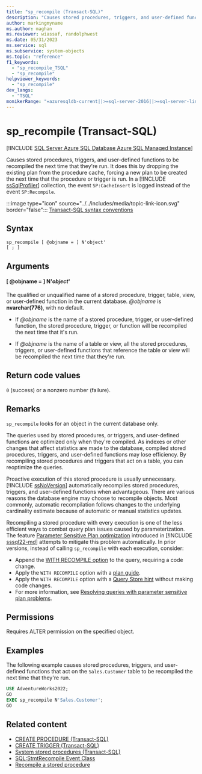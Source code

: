 ```yaml
---
title: "sp_recompile (Transact-SQL)"
description: "Causes stored procedures, triggers, and user-defined functions to be recompiled the next time that they're run."
author: markingmyname
ms.author: maghan
ms.reviewer: wiassaf, randolphwest
ms.date: 05/31/2023
ms.service: sql
ms.subservice: system-objects
ms.topic: "reference"
f1_keywords:
  - "sp_recompile_TSQL"
  - "sp_recompile"
helpviewer_keywords:
  - "sp_recompile"
dev_langs:
  - "TSQL"
monikerRange: "=azuresqldb-current||>=sql-server-2016||>=sql-server-linux-2017||=azuresqldb-mi-current"
---
```

# sp_recompile (Transact-SQL)

[!INCLUDE [SQL Server Azure SQL Database Azure SQL Managed Instance](../../includes/applies-to-version/sql-asdb-asdbmi.md)]

Causes stored procedures, triggers, and user-defined functions to be recompiled the next time that they're run. It does this by dropping the existing plan from the procedure cache, forcing a new plan to be created the next time that the procedure or trigger is run. In a [!INCLUDE [ssSqlProfiler](../../includes/sssqlprofiler-md.md)] collection, the event `SP:CacheInsert` is logged instead of the event `SP:Recompile`.

:::image type="icon" source="../../includes/media/topic-link-icon.svg" border="false"::: [Transact-SQL syntax conventions](../../t-sql/language-elements/transact-sql-syntax-conventions-transact-sql.md)

## Syntax

```syntaxsql
sp_recompile [ @objname = ] N'object'
[ ; ]
```

## Arguments

#### [ @objname = ] N'*object*'

The qualified or unqualified name of a stored procedure, trigger, table, view, or user-defined function in the current database. *@objname* is **nvarchar(776)**, with no default.

- If *@objname* is the name of a stored procedure, trigger, or user-defined function, the stored procedure, trigger, or function will be recompiled the next time that it's run.

- If *@objname* is the name of a table or view, all the stored procedures, triggers, or user-defined functions that reference the table or view will be recompiled the next time that they're run.

## Return code values

`0` (success) or a nonzero number (failure).

## Remarks

`sp_recompile` looks for an object in the current database only.

The queries used by stored procedures, or triggers, and user-defined functions are optimized only when they're compiled. As indexes or other changes that affect statistics are made to the database, compiled stored procedures, triggers, and user-defined functions may lose efficiency. By recompiling stored procedures and triggers that act on a table, you can reoptimize the queries.

Proactive execution of this stored procedure is usually unnecessary. [!INCLUDE [ssNoVersion](../../includes/ssnoversion-md.md)] automatically recompiles stored procedures, triggers, and user-defined functions when advantageous. There are various reasons the database engine may choose to recompile objects. Most commonly, automatic recompilation follows changes to the underlying cardinality estimate because of automatic or manual statistics updates.

Recompiling a stored procedure with every execution is one of the less efficient ways to combat query plan issues caused by parameterization. The feature [Parameter Sensitive Plan optimization](../performance/parameter-sensitive-plan-optimization.md) introduced in [!INCLUDE [sssql22-md](../../includes/sssql22-md.md)] attempts to mitigate this problem automatically. In prior versions, instead of calling `sp_recompile` with each execution, consider:

- Append the [WITH RECOMPILE option](../stored-procedures/recompile-a-stored-procedure.md) to the query, requiring a code change.
- Apply the `WITH RECOMPILE` option with a [plan guide](../performance/plan-guides.md).
- Apply the `WITH RECOMPILE` option with a [Query Store hint](../performance/query-store-hints.md) without making code changes.
- For more information, see [Resolving queries with parameter sensitive plan problems](/azure/azure-sql/managed-instance/identify-query-performance-issues#resolving-queries-with-suboptimal-query-execution-plans).

## Permissions

Requires ALTER permission on the specified object.

## Examples

The following example causes stored procedures, triggers, and user-defined functions that act on the `Sales.Customer` table to be recompiled the next time that they're run.

```sql
USE AdventureWorks2022;
GO
EXEC sp_recompile N'Sales.Customer';
GO
```

## Related content

- [CREATE PROCEDURE (Transact-SQL)](../../t-sql/statements/create-procedure-transact-sql.md)
- [CREATE TRIGGER (Transact-SQL)](../../t-sql/statements/create-trigger-transact-sql.md)
- [System stored procedures (Transact-SQL)](system-stored-procedures-transact-sql.md)
- [SQL:StmtRecompile Event Class](../event-classes/sql-stmtrecompile-event-class.md)
- [Recompile a stored procedure](../stored-procedures/recompile-a-stored-procedure.md)

